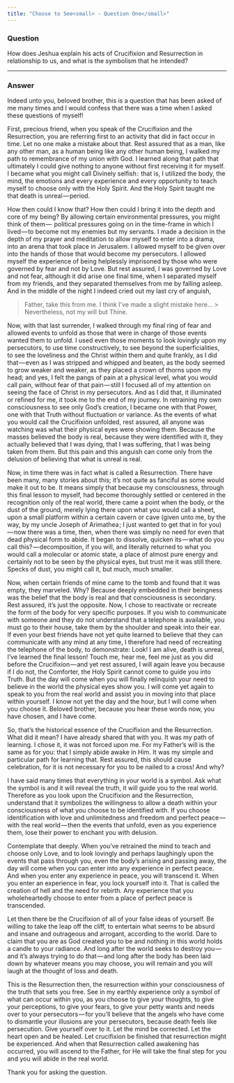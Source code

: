 ```yaml
---
title: "Choose to See<small> - Question One</small>"
---
```


### Question

How does Jeshua explain his acts of Crucifixion and Resurrection in
relationship to us, and what is the symbolism that he intended?

---

### Answer

Indeed unto you, beloved brother, this is a question that has been asked of me
many times and I would confess that there was a time when I asked these questions
of myself!

First, precious friend, when you speak of the Crucifixion and the
Resurrection, you are referring first to an activity that did in fact
occur in time. Let no one make a mistake about that. Rest assured that
as a man, like any other man, as a human being like any other human
being, I walked my path to remembrance of my union with God.  I learned
along that path that ultimately I could give nothing to anyone without
first receiving it for myself. I became what you might call Divinely
selfish­ :  that is, I utilized the body, the mind, the emotions and
every experience and every opportunity to teach myself to choose only
with the Holy Spirit. And the Holy Spirit taught me that death is
unreal — period.

How then could I know that? How then could I bring it into the depth and
core of my being? By allowing certain environmental pressures, you might
think of them —  political pressures going on in the time-frame in which
I lived — to become not my enemies but my servants. I made a decision in
the depth of my prayer and meditation to allow myself to enter into a
drama, into an arena that took place in Jerusalem.  I allowed myself to
be given over into the hands of those that would become my persecutors.
I allowed myself the experience of being helplessly imprisoned by those
who were governed by fear and not by Love. But rest assured, I was
governed by Love and not fear, although it did arise one final time,
when I separated myself from my friends, and they separated themselves
from me by falling asleep. And in the middle of the night I indeed cried
out my last cry of anguish,

> Father, take this from me. I think I’ve made a slight mistake
> here&hellip; > Nevertheless, not my will but Thine.

Now, with that last surrender, I walked through my final ring of fear and allowed events
to unfold as those that were in charge of those events wanted them to unfold. I used
even those moments to look lovingly upon my persecutors, to use time constructively,
to see beyond the superficialities, to see the loveliness and the Christ within them and
quite frankly, as I did that — even as I was stripped and whipped and beaten, as the
body seemed to grow weaker and weaker, as they placed a crown of thorns upon my
head; and yes, I felt the pangs of pain at a physical level, what you would call pain,
without fear of that pain — still I focused all of my attention on seeing the face of
Christ in my persecutors. And as I did that, it illuminated or refined for me, it took
me to the end of my journey. In retraining my own consciousness to see only God’s
creation, I became one with that Power, one with that Truth without fluctuation or
variance. As the events of what you would call the Crucifixion unfolded, rest assured,
all anyone was watching was what their physical eyes were showing them. Because the
masses believed the body is real, because they were identified with it, they actually
believed that I was dying, that I was suffering, that I was being taken from them. But
this pain and this anguish can come only from the delusion of believing that what is
unreal is real.

Now, in time there was in fact what is called a Resurrection. There have been many,
many stories about this; it’s not quite as fanciful as some would make it out to be. It
means simply that because my consciousness, through this final lesson to myself, had
become thoroughly settled or centered in the recognition only of the real world, there
came a point when the body, or the dust of the ground, merely lying there upon
what you would call a sheet, upon a small platform within a certain cavern or cave
(given unto me, by the way, by my uncle Joseph of Arimathea ; I just wanted to get
that in for you) — now there was a time, then, when there was simply no need for
even that dead physical form to abide. It began to dissolve, quicken its — what do you
call this? — decomposition, if you will, and literally returned to what you would call a
molecular or atomic state, a place of almost pure energy and certainly not to be seen
by the physical eyes, but trust me it was still there. Specks of dust, you might call it,
but much, much smaller.

Now, when certain friends of mine came to the tomb and found that it was empty,
they marveled. Why? Because deeply embedded in their beingness was the belief
that the body is real and that consciousness is secondary. Rest assured, it’s just the
opposite. Now, I chose to reactivate or recreate the form of the body for very specific
purposes. If you wish to communicate with someone and they do not understand
that a telephone is available, you must go to their house, take them by the shoulder
and speak into their ear. If even your best friends have not yet quite learned to
believe that they can communicate with any mind at any time, I therefore had need
of recreating the telephone of the body, to demonstrate: Look! I am alive, death is
unreal, I’ve learned the final lesson! Touch me, hear me, feel me just as you did before
the Crucifixion — and yet rest assured, I will again leave you because if I do not, the
Comforter, the Holy Spirit cannot come to guide you into Truth. But the day will
come when you will finally relinquish your need to believe in the world the physical
eyes show you. I will come yet again to speak to you from the real world and assist
you in moving into that place within yourself. I know not yet the day and the hour,
but I will come when you choose it. Beloved brother, because you hear these words
now, you have chosen, and I have come.

So, that’s the historical essence of the Crucifixion and the Resurrection. What did it
mean? I have already shared that with you. It was my path of learning. I chose it, it was
not forced upon me. For my Father’s will is the same as for you: that I simply abide
awake in Him. It was my simple and particular path for learning that. Rest assured,
this should cause celebration, for it is not necessary for you to be nailed to a cross!
And why?

I have said many times that everything in your world is a symbol. Ask what the symbol
is and it will reveal the truth, it will guide you to the real world. Therefore as you
look upon the Crucifixion and the Resurrection, understand that it symbolizes the
willingness to allow a death within your consciousness of what you choose to be
identified with. If you choose identification with love and unlimitedness and freedom
and perfect peace — with the real world — then the events that unfold, even as you
experience them, lose their power to enchant you with delusion.

Contemplate that deeply. When you’ve retrained the mind to teach and choose only
Love, and to look lovingly and perhaps laughingly upon the events that pass through
you, even the body’s arising and passing away, the day will come when you can enter
into any experience in perfect peace. And when you enter any experience in peace,
you will transcend it. When you enter an experience in fear, you lock yourself into it.
That is called the creation of hell and the need for rebirth. Any experience that you
wholeheartedly choose to enter from a place of perfect peace is transcended.

Let then there be the Crucifixion of all of your false ideas of yourself. Be willing
to take the leap off the cliff, to entertain what seems to be absurd and insane and
outrageous and arrogant, according to the world. Dare to claim that you are as God
created you to be and nothing in this world holds a candle to your radiance. And long
after the world seeks to destroy you — and it’s always trying to do that — and long after
the body has been laid down by whatever means you may choose, you will remain
and you will laugh at the thought of loss and death.

This is the Resurrection then, the resurrection within your consciousness of the truth
that sets you free. See in my earthly experience only a symbol of what can occur within
you, as you choose to give your thoughts, to give your perceptions, to give your fears,
to give your petty wants and needs over to your persecutors — for you’ll believe that
the angels who have come to dismantle your illusions are your persecutors, because
death feels like persecution. Give yourself over to it. Let the mind be corrected. Let
the heart open and be healed. Let crucifixion be finished that resurrection might be
experienced. And when that Resurrection called awakening has occurred, you will
ascend to the Father, for He will take the final step for you and you will abide in the
real world.

Thank you for asking the question.

